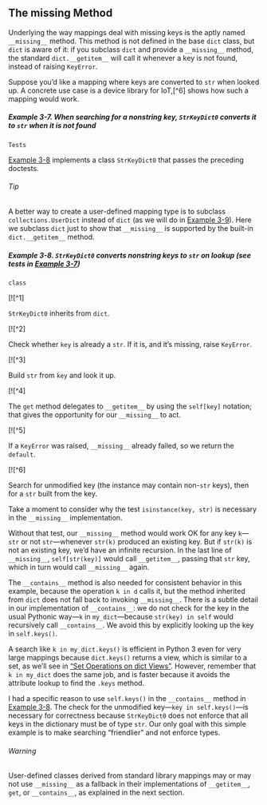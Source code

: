 ## The __missing__ Method

Underlying the way mappings deal with missing keys is the aptly named `__missing__` method. This method is not defined in the base `dict` class, but `dict` is aware of it: if you subclass `dict` and provide a `__missing__` method, the standard `dict.__getitem__` will call it whenever a key is not found, instead of raising `KeyError`.

Suppose you’d like a mapping where keys are converted to `str` when looked up. A concrete use case is a device library for IoT,[^6] shows how such a mapping would work.

##### Example 3-7. When searching for a nonstring key, `StrKeyDict0` converts it to `str` when it is not found

```
Tests
```

[Example 3-8](#ex_strkeydict0) implements a class `StrKeyDict0` that passes the preceding doctests.

###### Tip

A better way to create a user-defined mapping type is to subclass `collections.UserDict` instead of `dict` (as we will do in [Example 3-9](#ex_strkeydict)). Here we subclass `dict` just to show that `__missing__` is supported by the built-in `dict.__getitem__` method.

##### Example 3-8. `StrKeyDict0` converts nonstring keys to `str` on lookup (see tests in [Example 3-7](#ex_strkeydict0_tests))

```
class
```

[![^1]

`StrKeyDict0` inherits from `dict`.

[![^2]

Check whether `key` is already a `str`. If it is, and it’s missing, raise `KeyError`.

[![^3]

Build `str` from `key` and look it up.

[![^4]

The `get` method delegates to `__getitem__` by using the `self[key]` notation; that gives the opportunity for our `__missing__` to act.

[![^5]

If a `KeyError` was raised, `__missing__` already failed, so we return the `default`.

[![^6]

Search for unmodified key (the instance may contain non-`str` keys), then for a `str` built from the key.

Take a moment to consider why the test `isinstance(key, str)` is necessary in the `__missing__` implementation.

Without that test, our `__missing__` method would work OK for any key `k`—`str` or not `str`—whenever `str(k)` produced an existing key. But if `str(k)` is not an existing key, we’d have an infinite recursion. In the last line of `__missing__`, `self[str(key)]` would call `__getitem__`, passing that `str` key, which in turn would call `__missing__` again.

The `__contains__` method is also needed for consistent behavior in this example, because the operation `k in d` calls it, but the method inherited from `dict` does not fall back to invoking `__missing__`. There is a subtle detail in our implementation of `__contains__`: we do not check for the key in the usual Pythonic way—`k` in `my_dict`—because `str(key) in self` would recursively call `__contains__`. We avoid this by explicitly looking up the key in `self.keys()`.

A search like `k in my_dict.keys()` is efficient in Python 3 even for very large mappings because `dict.keys()` returns a view, which is similar to a set, as we’ll see in [“Set Operations on dict Views”](#set_ops_dict_views_sec). However, remember that `k in my_dict` does the same job, and is faster because it avoids the attribute lookup to find the `.keys` method.

I had a specific reason to use `self.keys()` in the `__contains__` method in [Example 3-8](#ex_strkeydict0). The check for the unmodified key—`key in self.keys()`—is necessary for correctness because `StrKeyDict0` does not enforce that all keys in the dictionary must be of type `str`. Our only goal with this simple example is to make searching “friendlier” and not enforce types.

###### Warning

User-defined classes derived from standard library mappings may or may not use `__missing__` as a fallback in their implementations of `__getitem__`, `get`, or `__contains__`, as explained in the next section.